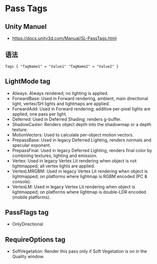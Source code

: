 # Pass Tags
## Unity Manuel
* <https://docs.unity3d.com/Manual/SL-PassTags.html>
## 语法
```
Tags { "TagName1" = "Value1" "TagName2" = "Value2" }
```
## LightMode tag
* Always: Always rendered; no lighting is applied.
* ForwardBase: Used in Forward rendering, ambient, main directional light, vertex/SH lights and lightmaps are applied.
* ForwardAdd: Used in Forward rendering; additive per-pixel lights are applied, one pass per light.
* Deferred: Used in Deferred Shading; renders g-buffer.
* ShadowCaster: Renders object depth into the shadowmap or a depth texture.
* MotionVectors: Used to calculate per-object motion vectors.
* PrepassBase: Used in legacy Deferred Lighting, renders normals and specular exponent.
* PrepassFinal: Used in legacy Deferred Lighting, renders final color by combining textures, lighting and emission.
* Vertex: Used in legacy Vertex Lit rendering when object is not lightmapped; all vertex lights are applied.
* VertexLMRGBM: Used in legacy Vertex Lit rendering when object is lightmapped; on platforms where lightmap is RGBM encoded (PC & console).
* VertexLM: Used in legacy Vertex Lit rendering when object is lightmapped; on platforms where lightmap is double-LDR encoded (mobile platforms).
## PassFlags tag
* OnlyDirectional
## RequireOptions tag
* SoftVegetation: Render this pass only if Soft Vegetation is on in the Quality window.